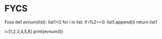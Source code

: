 # FYCS
Foss 
def evnum(list):
    list1=[]
    for i in list:
        if i%2==0:
            list1.append(i)
    return list1


l=[1,2,3,4,5,6]
print(evnum(l))
            



